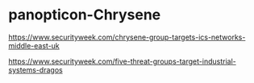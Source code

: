 # panopticon-Chrysene

https://www.securityweek.com/chrysene-group-targets-ics-networks-middle-east-uk

https://www.securityweek.com/five-threat-groups-target-industrial-systems-dragos
